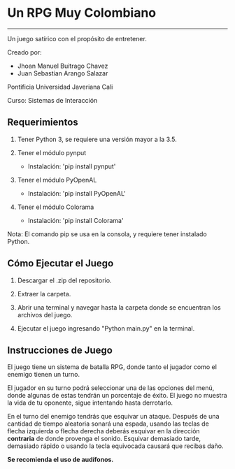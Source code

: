 
# Un RPG Muy Colombiano
---
Un juego satírico con el propósito de entretener.

Creado por:
- Jhoan Manuel Buitrago Chavez
- Juan Sebastian Arango Salazar

Pontificia Universidad Javeriana Cali

Curso: Sistemas de Interacción

## Requerimientos

1. Tener Python 3, se requiere una versión mayor a la 3.5.

2. Tener el módulo pynput
   - Instalación: 'pip install pynput'
 
3. Tener el módulo PyOpenAL
   - Instalación: 'pip install PyOpenAL'

4. Tener el módulo Colorama
   - Instalación: 'pip install Colorama'

Nota: El comando pip se usa en la consola, y requiere tener instalado Python.

## Cómo Ejecutar el Juego

1. Descargar el .zip del repositorio.

2. Extraer la carpeta.
   
3. Abrir una terminal y navegar hasta la carpeta donde se encuentran los archivos del juego.

4. Ejecutar el juego ingresando "Python main.py" en la terminal.

## Instrucciones de Juego

El juego tiene un sistema de batalla RPG, donde tanto el jugador como el enemigo tienen un turno. 

El jugador en su turno podrá seleccionar una de las opciones del menú, donde algunas de estas tendrán un porcentaje de éxito. El juego no muestra la vida de tu oponente, sigue intentando hasta derrotarlo.

En el turno del enemigo tendrás que esquivar un ataque. Después de una cantidad de tiempo aleatoria sonará una espada, usando las teclas de flecha izquierda o flecha derecha deberás esquivar en la dirección **contraria** de donde provenga el sonido. Esquivar demasiado tarde, demasiado rápido o usando la tecla equivocada causará que recibas daño.

**Se recomienda el uso de audífonos.**

